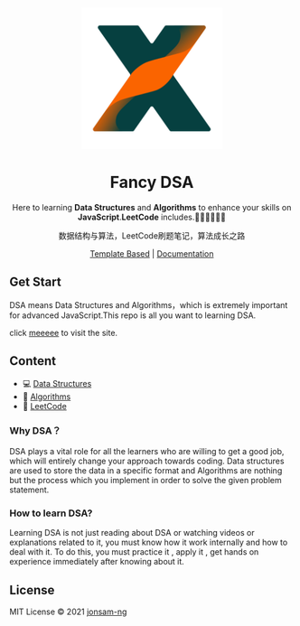 <br>
<p align="center">
<a href="https://dsa.jonsam.site" target="_blank">
<img src="./logo.png" alt="100js" height="250" width="250"/>
</a>
<h1 align="center">Fancy DSA</h1>
</p>

<p align="center">
Here to learning <b>Data Structures</b> and <b>Algorithms</b> to enhance your skills on <b>JavaScript</b>.<b>LeetCode</b> includes.🧑‍💻👩‍💻👨‍💻

<p align="center">数据结构与算法，LeetCode刷题笔记，算法成长之路</p>
</p>

<p align="center">
  <a href="https://github.com/jonsam-ng/fancy-note-starter">Template Based</a> | <a href="https://dsa.jonsam.site">Documentation</a>
</p>

## Get Start

DSA means Data Structures and Algorithms，which is extremely important for advanced JavaScript.This repo is all you want to learning DSA.

click [meeeee](https://dsa.jonsam.site) to visit the site.

## Content

- 💻 [Data Structures](https://dsa.jonsam.site/ds/)
- 🧮 [Algorithms](https://dsa.jonsam.site/algorithm/)
- 🔭 [LeetCode](https://dsa.jonsam.site/leetcode/)

### Why DSA？

DSA plays a vital role for all the learners who are willing to get a good job, which will entirely change your approach towards coding. Data structures are used to store the data in a specific format and Algorithms are nothing but the process which you implement in order to solve the given problem statement.

### How to learn DSA?

Learning DSA is not just reading about DSA or watching videos or explanations related to it, you must know how it work internally and how to deal with it. To do this, you must practice it , apply it , get hands on experience immediately after knowing about it.

## License

MIT License © 2021 [jonsam-ng](https://github.com/jonsam-ng)
